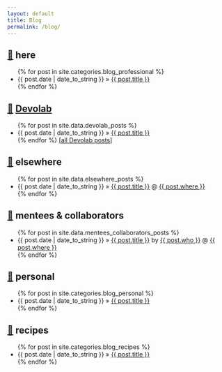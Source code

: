 ```yaml
---
layout: default
title: Blog
permalink: /blog/
---
```


<h2> <a href="#here">🔗</a> here </h2>

<ul class="posts">
  {% for post in site.categories.blog_professional %}
    <li><span>{{ post.date | date_to_string }}</span> &raquo; <a href="{{ post.url }}">{{ post.title }}</a></li>
  {% endfor %}
</ul>

## <a href="#devolab">🔗</a> [Devolab](http://devolab.msu.edu)
<ul class="posts">
  {% for post in site.data.devolab_posts %}
    <li><span>{{ post.date | date_to_string }}</span> &raquo; <a href="{{ post.url }}">{{ post.title }}</a></li>
  {% endfor %}
  <a href="http://devolab.org/author/mmore500/">[all Devolab posts]</a>
</ul>

## <a href="#elsewhere">🔗</a> elsewhere
<ul class="posts">
  {% for post in site.data.elsewhere_posts %}
    <li><span>{{ post.date | date_to_string }}</span> &raquo; <a href="{{ post.url }}">{{ post.title }}</a> @  <a href="{{ post.where_url }}">{{ post.where }}</a></li>
  {% endfor %}
</ul>

## <a href="#mentees_collaborators">🔗</a> mentees & collaborators
<ul class="posts">
  {% for post in site.data.mentees_collaborators_posts %}
    <li><span>{{ post.date | date_to_string }}</span> &raquo; <a href="{{ post.url }}">{{ post.title }}</a> by <a href="{{ post.who_url }}">{{ post.who }}</a> @ <a href="{{ post.where_url }}">{{ post.where }}</a></li>
  {% endfor %}
</ul>

## <a href="#personal">🔗</a> personal
<ul class="posts">
  {% for post in site.categories.blog_personal %}
    <li><span>{{ post.date | date_to_string }}</span> &raquo; <a href="{{ post.url }}">{{ post.title }}</a></li>
  {% endfor %}
</ul>

## <a href="#recipes">🔗</a> recipes
<ul class="posts">
  {% for post in site.categories.blog_recipes %}
    <li><span>{{ post.date | date_to_string }}</span> &raquo; <a href="{{ post.url }}">{{ post.title }}</a></li>
  {% endfor %}
</ul>

